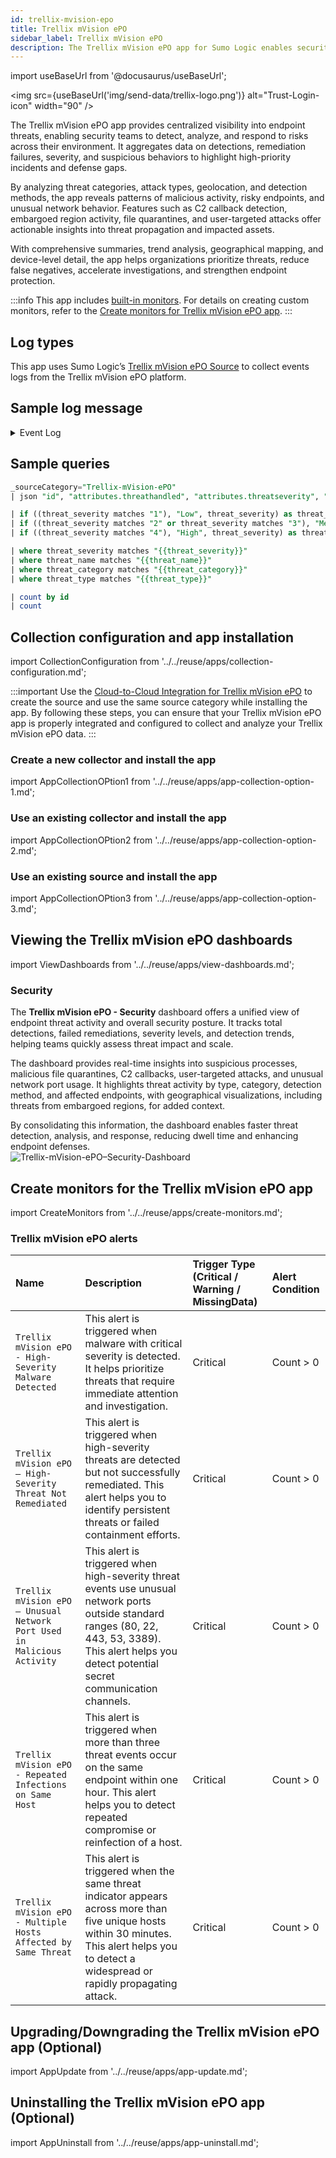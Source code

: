 ```yaml
---
id: trellix-mvision-epo
title: Trellix mVision ePO
sidebar_label: Trellix mVision ePO
description: The Trellix mVision ePO app for Sumo Logic enables security analysts to detect, analyze, and respond to threats to reduce false negatives, accelerate investigations, and strengthen endpoint protection.
---
```


import useBaseUrl from '@docusaurus/useBaseUrl';

<img src={useBaseUrl('img/send-data/trellix-logo.png')} alt="Trust-Login-icon" width="90" />

The Trellix mVision ePO app provides centralized visibility into endpoint threats, enabling security teams to detect, analyze, and respond to risks across their environment. It aggregates data on detections, remediation failures, severity, and suspicious behaviors to highlight high-priority incidents and defense gaps.

By analyzing threat categories, attack types, geolocation, and detection methods, the app reveals patterns of malicious activity, risky endpoints, and unusual network behavior. Features such as C2 callback detection, embargoed region activity, file quarantines, and user-targeted attacks offer actionable insights into threat propagation and impacted assets.

With comprehensive summaries, trend analysis, geographical mapping, and device-level detail, the app helps organizations prioritize threats, reduce false negatives, accelerate investigations, and strengthen endpoint protection.

:::info
This app includes [built-in monitors](#trellix-mvision-epo-alerts). For details on creating custom monitors, refer to the [Create monitors for Trellix mVision ePO app](#create-monitors-for-the-trellix-mvision-epo-app).
:::

## Log types

This app uses Sumo Logic’s [Trellix mVision ePO Source](/docs/send-data/hosted-collectors/cloud-to-cloud-integration-framework/trellix-mvisio-epo-source/) to collect events logs from the Trellix mVision ePO platform.

## Sample log message

<details>
<summary>Event Log</summary>

```json
{
           "id": "b311da30-82ef-40ae-a1c7-74h6s4",
           "type": "MVEvents",
           "links": {
               "self": "/epo/v2/events/b311da30-82ef-40ae-a1c7-74h6s4"
           },
           "attributes": {
               "timestamp": "2023-06-09T16:40:49.510Z",
               "autoguid": "b04478e5-424c-44b0-ba78-f5e27dff4b3c",
               "detectedutc": "1686285700000",
               "receivedutc": "1686328849509",
               "agentguid": "a8c0a97d-f57c-43fc-b611-92499cb40846",
               "analyzer": "ENDP_AM_1070",
               "analyzername": "Trellix Endpoint Security",
               "analyzerversion": "10.7.0.5786",
               "analyzerhostname": "DESKTOP",
               "analyzeripv4": "172.20.10.2",
               "analyzeripv6": "/0:0:0:0:0:ffff:ac14:a02",
               "analyzermac": "a87eeabc2b1d",
               "analyzerdatversion": "5186.0",
               "analyzerengineversion": "6600.9927",
               "analyzerdetectionmethod": "On-Access Scan",
               "sourcehostname": null,
               "sourceipv4": "172.20.10.2",
               "sourceipv6": "/0:0:0:0:0:ffff:ac14:a02",
               "sourcemac": null,
               "sourceusername": null,
               "sourceprocessname": "C:\\Windows\\explorer.exe",
               "sourceurl": null,
               "targethostname": null,
               "targetipv4": "172.20.10.2",
               "targetipv6": "/0:0:0:0:0:ffff:ac14:a02",
               "targetmac": null,
               "targetusername": "DESKTOP\\Sumo",
               "targetport": null,
               "targetprotocol": null,
               "targetprocessname": null,
               "targetfilename": "C:\\Users\\Sumo\\AppData\\Local\\Temp\\Temp1_7ev3n.zip\\Endermanch@7ev3n.exe",
               "threatcategory": "av.detect",
               "threateventid": 1027,
               "threatseverity": "2",
               "threatname": "Ransomware-HIZ!9F8BC96C96D4",
               "threattype": "trojan",
               "threatactiontaken": "IDS_ALERT_ACT_TAK_DEL",
               "threathandled": true,
               "nodepath": "1\\1048078\\1116857",
               "targethash": "9f8bc96c96d43ecb69f883388d228754",
               "sourceprocesshash": null,
               "sourceprocesssigned": null,
               "sourceprocesssigner": null,
               "sourcefilepath": null
           }
       }
```
</details>

## Sample queries

```sql title="Total Threat Detections"
_sourceCategory="Trellix-mVision-ePO"
| json "id", "attributes.threathandled", "attributes.threatseverity", "attributes.threattype", "attributes.threatcategory", "attributes.analyzerdetectionmethod", "attributes.targethostname", "attributes.threatname", "attributes.analyzeripv4", "attributes.timestamp", "attributes.sourcehostname", "attributes.sourceusername", "attributes.sourceprocessname", "attributes.targetprocessname", "attributes.threatactiontaken", "attributes.targetfilename", "attributes.targethash", "attributes.sourceipv4", "attributes.targetipv4", "attributes.targetport", "attributes.targetprotocol", "attributes.sourceurl", "attributes.targetusername", "attributes.targetipv6" as id, threat_handled, threat_severity, threat_type, threat_category, analyzer_detection_method, target_hostname, threat_name, analyzer_ipv4, timestamp, source_hostname, source_username, source_processname, target_processname, threat_action_taken, target_filename, target_hash, source_ipv4, target_ipv4, target_port, target_protocol, source_url, target_username, target_ipv6 nodrop

| if ((threat_severity matches "1"), "Low", threat_severity) as threat_severity
| if ((threat_severity matches "2" or threat_severity matches "3"), "Medium", threat_severity) as threat_severity
| if ((threat_severity matches "4"), "High", threat_severity) as threat_severity

| where threat_severity matches "{{threat_severity}}"
| where threat_name matches "{{threat_name}}"
| where threat_category matches "{{threat_category}}"
| where threat_type matches "{{threat_type}}"

| count by id
| count
```

## Collection configuration and app installation

import CollectionConfiguration from '../../reuse/apps/collection-configuration.md';

<CollectionConfiguration/>

:::important
Use the [Cloud-to-Cloud Integration for Trellix mVision ePO](/docs/send-data/hosted-collectors/cloud-to-cloud-integration-framework/trellix-mvisio-epo-source/) to create the source and use the same source category while installing the app. By following these steps, you can ensure that your Trellix mVision ePO app is properly integrated and configured to collect and analyze your Trellix mVision ePO data.
:::

### Create a new collector and install the app

import AppCollectionOPtion1 from '../../reuse/apps/app-collection-option-1.md';

<AppCollectionOPtion1/>

### Use an existing collector and install the app

import AppCollectionOPtion2 from '../../reuse/apps/app-collection-option-2.md';

<AppCollectionOPtion2/>

### Use an existing source and install the app

import AppCollectionOPtion3 from '../../reuse/apps/app-collection-option-3.md';

<AppCollectionOPtion3/>

## Viewing the Trellix mVision ePO dashboards​​

import ViewDashboards from '../../reuse/apps/view-dashboards.md';

<ViewDashboards/>

### Security

The **Trellix mVision ePO - Security** dashboard offers a unified view of endpoint threat activity and overall security posture. It tracks total detections, failed remediations, severity levels, and detection trends, helping teams quickly assess threat impact and scale.

The dashboard provides real-time insights into suspicious processes, malicious file quarantines, C2 callbacks, user-targeted attacks, and unusual network port usage. It highlights threat activity by type, category, detection method, and affected endpoints, with geographical visualizations, including threats from embargoed regions, for added context.

By consolidating this information, the dashboard enables faster threat detection, analysis, and response, reducing dwell time and enhancing endpoint defenses.<br/><img src='https://sumologic-app-data-v2.s3.us-east-1.amazonaws.com/dashboards/Trellix-mVision-ePO/Trellix+mVision+ePO+-+Security.png' alt="Trellix-mVision-ePO–Security-Dashboard" />

## Create monitors for the Trellix mVision ePO app

import CreateMonitors from '../../reuse/apps/create-monitors.md';

<CreateMonitors/>

### Trellix mVision ePO alerts

| Name | Description | Trigger Type (Critical / Warning / MissingData) | Alert Condition | 
|:--|:--|:--|:--|
| `Trellix mVision ePO - High-Severity Malware Detected` | This alert is triggered when malware with critical severity is detected. It helps prioritize threats that require immediate attention and investigation. | Critical | Count > 0 |
| `Trellix mVision ePO – High-Severity Threat Not Remediated` | This alert is triggered when high-severity threats are detected but not successfully remediated. This alert helps you to identify persistent threats or failed containment efforts. | Critical | Count > 0|
| `Trellix mVision ePO – Unusual Network Port Used in Malicious Activity` | This alert is triggered when high-severity threat events use unusual network ports outside standard ranges (80, 22, 443, 53, 3389). This alert helps you detect potential secret communication channels. | Critical | Count > 0|
| `Trellix mVision ePO - Repeated Infections on Same Host` | This alert is triggered when more than three threat events occur on the same endpoint within one hour. This alert helps you to detect repeated compromise or reinfection of a host. | Critical | Count > 0|
| `Trellix mVision ePO - Multiple Hosts Affected by Same Threat` | This alert is triggered when the same threat indicator appears across more than five unique hosts within 30 minutes. This alert helps you to detect a widespread or rapidly propagating attack. | Critical | Count > 0|

## Upgrading/Downgrading the Trellix mVision ePO app (Optional)

import AppUpdate from '../../reuse/apps/app-update.md';

<AppUpdate/>

## Uninstalling the Trellix mVision ePO app (Optional)

import AppUninstall from '../../reuse/apps/app-uninstall.md';

<AppUninstall/>
